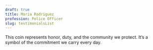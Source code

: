 ```yaml
---
draft: true
title: Maria Rodriguez
profession: Police Officer
slug: testimonialsList
---
```


This coin represents honor, duty, and the community we protect. It’s a symbol of the commitment we carry every day.